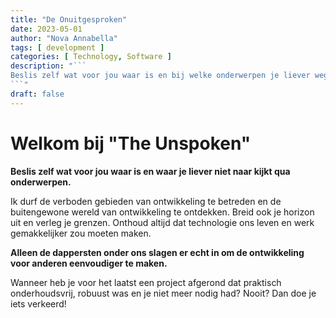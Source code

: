 ```yaml
---
title: "De Onuitgesproken"
date: 2023-05-01
author: "Nova Annabella"
tags: [ development ]
categories: [ Technology, Software ]
description: "```
Beslis zelf wat voor jou waar is en bij welke onderwerpen je liever wegkijkt
```"
draft: false
---
```



# Welkom bij "The Unspoken"

**Beslis zelf wat voor jou waar is en waar je liever niet naar kijkt qua onderwerpen.**

Ik durf de verboden gebieden van ontwikkeling te betreden en de buitengewone wereld van ontwikkeling te ontdekken. Breid ook je horizon uit en verleg je grenzen. Onthoud altijd dat technologie ons leven en werk gemakkelijker zou moeten maken.

**Alleen de dappersten onder ons slagen er echt in om de ontwikkeling voor anderen eenvoudiger te maken.**

Wanneer heb je voor het laatst een project afgerond dat praktisch onderhoudsvrij, robuust was en je niet meer nodig had? Nooit? Dan doe je iets verkeerd!
